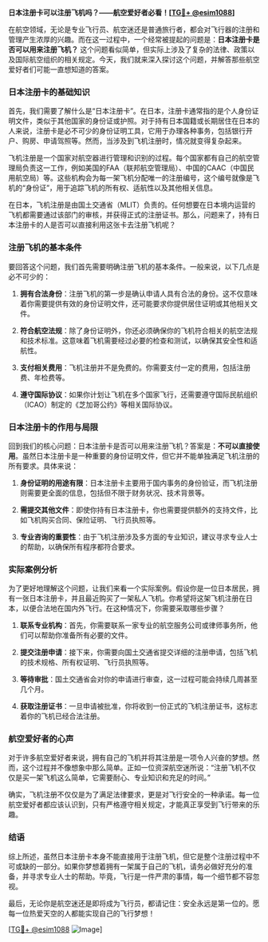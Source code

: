 **日本注册卡可以注册飞机吗？——航空爱好者必看！[[TG💪+ @esim1088](https://t.me/s/esim1088)]**

在航空领域，无论是专业飞行员、航空迷还是普通旅行者，都会对飞行器的注册和管理产生浓厚的兴趣。而在这一过程中，一个经常被提起的问题是：**日本注册卡是否可以用来注册飞机？** 这个问题看似简单，但实际上涉及了复杂的法律、政策以及国际航空组织的相关规定。今天，我们就来深入探讨这个问题，并解答那些航空爱好者们可能一直想知道的答案。

### 日本注册卡的基础知识

首先，我们需要了解什么是“日本注册卡”。在日本，注册卡通常指的是个人身份证明文件，类似于其他国家的身份证或护照。对于持有日本国籍或长期居住在日本的人来说，注册卡是必不可少的身份证明工具，它用于办理各种事务，包括银行开户、购房、申请驾照等。然而，当涉及到飞机注册时，情况就变得复杂起来。

飞机注册是一个国家对航空器进行管理和识别的过程。每个国家都有自己的航空管理局负责这一工作，例如美国的FAA（联邦航空管理局）、中国的CAAC（中国民用航空局）等。这些机构会为每一架飞机分配唯一的注册编号，这个编号就像是飞机的“身份证”，用于追踪飞机的所有权、适航性以及其他相关信息。

在日本，飞机注册是由国土交通省（MLIT）负责的。任何想要在日本境内运营的飞机都需要通过该部门的审核，并获得正式的注册证书。那么，问题来了，持有日本注册卡的人是否可以直接利用这张卡去注册飞机呢？

### 注册飞机的基本条件

要回答这个问题，我们首先需要明确注册飞机的基本条件。一般来说，以下几点是必不可少的：

1. **拥有合法身份**：注册飞机的第一步是确认申请人具有合法的身份。这不仅意味着你需要提供有效的身份证明文件，还可能要求你提供居住证明或其他相关文件。
   
2. **符合航空法规**：除了身份证明外，你还必须确保你的飞机符合相关的航空法规和技术标准。这意味着飞机需要经过必要的检查和测试，以确保其安全性和适航性。

3. **支付相关费用**：飞机注册并不是免费的。你需要支付一定的费用，包括注册费、年检费等。

4. **遵守国际协议**：如果你计划让飞机在多个国家飞行，还需要遵守国际民航组织（ICAO）制定的《芝加哥公约》等相关国际协议。

### 日本注册卡的作用与局限

回到我们的核心问题：日本注册卡是否可以用来注册飞机？答案是：**不可以直接使用**。虽然日本注册卡是一种重要的身份证明文件，但它并不能单独满足飞机注册的所有要求。具体来说：

1. **身份证明的用途有限**：日本注册卡主要用于国内事务的身份验证，而飞机注册则需要更全面的信息，包括但不限于财务状况、技术背景等。

2. **需提交其他文件**：即使你持有日本注册卡，你也需要提供额外的支持文件，比如飞机购买合同、保险证明、飞行员执照等。

3. **专业咨询的重要性**：由于飞机注册涉及多方面的专业知识，建议寻求专业人士的帮助，以确保所有程序都符合要求。

### 实际案例分析

为了更好地理解这个问题，让我们来看一个实际案例。假设你是一位日本居民，拥有一张日本注册卡，并且最近购买了一架私人飞机。你希望将这架飞机注册在日本，以便合法地在国内外飞行。在这种情况下，你需要采取哪些步骤？

1. **联系专业机构**：首先，你需要联系一家专业的航空服务公司或律师事务所，他们可以帮助你准备所有必要的文件。

2. **提交注册申请**：接下来，你需要向国土交通省提交详细的注册申请，包括飞机的技术规格、所有权证明、飞行员执照等。

3. **等待审批**：国土交通省会对你的申请进行审查，这一过程可能会持续几周甚至几个月。

4. **获取注册证书**：一旦申请被批准，你将收到一份正式的飞机注册证书，这标志着你的飞机已经合法注册。

### 航空爱好者的心声

对于许多航空爱好者来说，拥有自己的飞机并将其注册是一项令人兴奋的梦想。然而，这个过程并不像想象中那么简单。正如一位资深航空迷所说：“注册飞机不仅仅是买一架飞机这么简单，它需要耐心、专业知识和充足的时间。”

确实，飞机注册不仅仅是为了满足法律要求，更是对飞行安全的一种承诺。每一位航空爱好者都应该认识到，只有严格遵守相关规定，才能真正享受到飞行带来的乐趣。

### 结语

综上所述，虽然日本注册卡本身不能直接用于注册飞机，但它是整个注册过程中不可或缺的一部分。如果你梦想着拥有一架属于自己的飞机，请务必做好充分的准备，并寻求专业人士的帮助。毕竟，飞行是一件严肃的事情，每一个细节都不容忽视。

最后，无论你是航空迷还是即将成为飞行员，都请记住：安全永远是第一位的。愿每一位热爱天空的人都能实现自己的飞行梦想！

[[TG💪+ @esim1088](https://t.me/s/esim1088) ![Image](https://i.postimg.cc/4NQfJmqS/Snipaste-2025-05-13-00-14-12.png)]